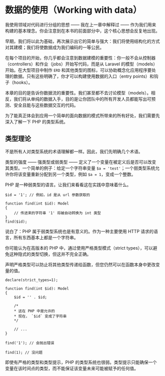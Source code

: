# 数据的使用（Working with data）

我使用领域对代码进行分组的思想 —— 我在上一章中解释过 —— 作为我们用来构建的基本理念。你会注意到在本书的前面部分中，这个核心思想会反复地出现。


早期，我们将以此为基础，再次展示出它的简单与强大：我们将使用结构化的方式对其建模；我们将使数据成为我们编码的一等公民。

在每个项目的开始，你几乎都会注意到数据建模的重要性：你一般不会从控制器（controllers）和作业（jobs）开始写代码，而是从 Laravel 的模型（models）开始。在大型项目中制作 `ERD` 和其他类型的图标，可以协助概念化应用程序要处理的数据。只有这些明确了，你才可以构建使用数据的入口（entry points）和钩子（hooks）。

本章的目的是告诉你数据流的重要性。我们甚至都不去讨论模型（models）。相反，我们将从单纯的数据入手，目的是让你团队中的所有开发人员都能写出可预测、安全且能与这些数据交互的代码。


为了能真正体会到应用一个简单的面向数据的模式所带来的所有好处，我们需要先深入了解一下 PHP 的类型系统。

## 类型理论

不是所有人对类型系统的术语理解都一样。因此，我们先明确几个术语。


类型的强度 —— 强类型或弱类型 —— 定义了一个变量在被定义后是否可以改变其类型。一个简单的例子：给定一个字符串变量 `$a = 'test'`；一个弱类型系统允许你将该变量重新分配到另一个类型，例如 `$a = 1`，变成一个整数。

PHP 是一种弱类型的语言。让我们来看看这在实践中意味着什么。

```
$id = '1'; // 例如，id 是从 url 参数获取的

function find(int $id): Model
{
    // 传进来的字符串 '1' 将被自动转换为 int 类型
}
find($id);
```

说白了：PHP 属于弱类型系统也是有意义的。作为一种主要使用 HTTP 请求的语言，所有东西基本上都是一个字符串。

你可能认为在高版本的 PHP 中，通过使用严格类型模式（strict types），可以避免这种隐式的类型切换，但这并不完全正确。

声明严格类型可以防止将其他类型传递给函数，但您仍然可以在函数本身中更改变量的值。

```
declare(strict_types=1);

function find(int $id): Model
{
    $id = '' . $id;

    /*
    * 这在 PHP 中是允许的
    * 现在， `$id` 变成了字符串
    */

    // ...
}

find('1'); // 会抛出错误

find(1); // 没问题
```

即使有严格的类型和类型提示，PHP 的类型系统也很弱。类型提示只能确保一个变量在该时间点的类型，而不能保证该变量未来可能被赋予的任何值。

